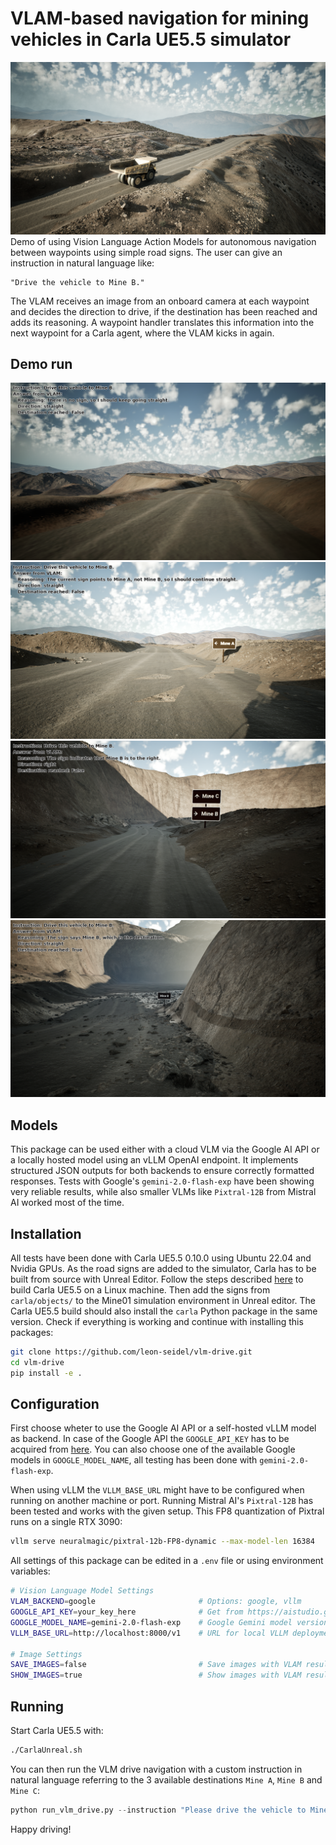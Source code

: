 # VLAM-based navigation for mining vehicles in Carla UE5.5 simulator
![Demo Image](/media/carla_sim_mine.png)
Demo of using Vision Language Action Models for autonomous navigation between waypoints using simple road signs. The user can give an instruction in natural language like:
```
"Drive the vehicle to Mine B."
```
The VLAM receives an image from an onboard camera at each waypoint and decides the direction to drive, if the destination has been reached and adds its reasoning. A waypoint handler translates this information into the next waypoint for a Carla agent, where the VLAM kicks in again. 

## Demo run
![Demo Image](/media/mine_B-1.PNG)
![Demo Image](/media/mine_B-2.PNG)
![Demo Image](/media/mine_B-3.PNG)
![Demo Image](/media/mine_B-4.PNG)

## Models
This package can be used either with a cloud VLM via the Google AI API or a locally hosted model using an vLLM OpenAI endpoint. It implements structured JSON outputs for both backends to ensure correctly formatted responses. Tests with Google's `gemini-2.0-flash-exp` have been showing very reliable results, while also smaller VLMs like `Pixtral-12B` from Mistral AI worked most of the time. 

## Installation
All tests have been done with Carla UE5.5 0.10.0 using Ubuntu 22.04 and Nvidia GPUs. As the road signs are added to the simulator, Carla has to be built from source with Unreal Editor. Follow the steps described [here](https://carla-ue5.readthedocs.io/en/latest/build_linux_ue5/) to build Carla UE5.5 on a Linux machine. Then add the signs from `carla/objects/` to the Mine01 simulation environment in Unreal editor. The Carla UE5.5 build should also install the `carla` Python package in the same version. Check if everything is working and continue with installing this packages: 

```bash
git clone https://github.com/leon-seidel/vlm-drive.git
cd vlm-drive
pip install -e .
```
## Configuration
First choose wheter to use the Google AI API or a self-hosted vLLM model as backend. In case of the Google API the `GOOGLE_API_KEY` has to be acquired from [here](https://aistudio.google.com/app/apikey). You can also choose one of the available Google models in `GOOGLE_MODEL_NAME`, all testing has been done with `gemini-2.0-flash-exp`. 

When using vLLM the `VLLM_BASE_URL` might have to be configured when running on another machine or port. Running Mistral AI's `Pixtral-12B` has been tested and works with the given setup. This FP8 quantization of Pixtral runs on a single RTX 3090:
```bash
vllm serve neuralmagic/pixtral-12b-FP8-dynamic --max-model-len 16384
```

All settings of this package can be edited in a `.env` file or using environment variables:

```bash
# Vision Language Model Settings
VLAM_BACKEND=google                       # Options: google, vllm
GOOGLE_API_KEY=your_key_here              # Get from https://aistudio.google.com/app/apikey
GOOGLE_MODEL_NAME=gemini-2.0-flash-exp    # Google Gemini model version
VLLM_BASE_URL=http://localhost:8000/v1    # URL for local VLLM deployment

# Image Settings
SAVE_IMAGES=false                         # Save images with VLAM results
SHOW_IMAGES=true                          # Show images with VLAM results
```

## Running
Start Carla UE5.5 with:
```bash
./CarlaUnreal.sh
```

You can then run the VLM drive navigation with a custom instruction in natural language referring to the 3 available destinations `Mine A`, `Mine B` and `Mine C`:

```python
python run_vlm_drive.py --instruction "Please drive the vehicle to Mine A."
```
Happy driving!

